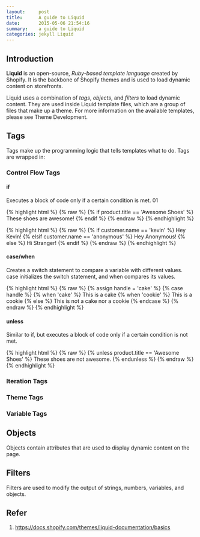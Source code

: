 ```yaml
---
layout:     post
title:      A guide to Liquid
date:       2015-05-06 21:54:16
summary:    a guide to Liquid
categories: jekyll Liquid
---
```


## Introduction

**Liquid** is an open-source, *Ruby-based template language* created by Shopify. It is the backbone of Shopify themes and is used to load dynamic content on storefronts.

Liquid uses a combination of *tags*, *objects*, and *filters* to load dynamic content. They are used inside Liquid template files, which are a group of files that make up a theme. For more information on the available templates, please see Theme Development.


## Tags

Tags make up the programming logic that tells templates what to do. Tags are wrapped in: 

### Control Flow Tags

#### if  

Executes a block of code only if a certain condition is met. 01

{% highlight html %}
{% raw %}
{% if product.title == 'Awesome Shoes' %}
    These shoes are awesome!
{% endif %}
{% endraw %} 
{% endhighlight %}

{% highlight html %}
{% raw %}
{% if customer.name == 'kevin' %}
  Hey Kevin!
{% elsif customer.name == 'anonymous' %}
  Hey Anonymous!
{% else %}
  Hi Stranger!
{% endif %}
{% endraw %} 
{% endhighlight %}

#### case/when

Creates a switch statement to compare a variable with different values. case initializes the switch statement, and when compares its values.

{% highlight html %}
{% raw %}
{% assign handle = 'cake' %}
{% case handle %}
  {% when 'cake' %}
     This is a cake
  {% when 'cookie' %}
     This is a cookie
  {% else %}
     This is not a cake nor a cookie
{% endcase %}
{% endraw %} 
{% endhighlight %}

#### unless

Similar to if, but executes a block of code only if a certain condition is not met.

{% highlight html %}
{% raw %}
{% unless product.title == 'Awesome Shoes' %}
    These shoes are not awesome.
{% endunless %}
{% endraw %} 
{% endhighlight %}

### Iteration Tags

### Theme Tags

### Variable Tags

## Objects

Objects contain attributes that are used to display dynamic content on the page.

## Filters

Filters are used to modify the output of strings, numbers, variables, and objects.


## Refer

1. https://docs.shopify.com/themes/liquid-documentation/basics